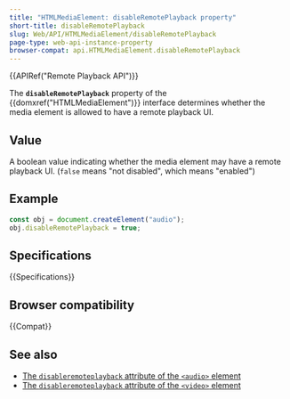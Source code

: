 ```yaml
---
title: "HTMLMediaElement: disableRemotePlayback property"
short-title: disableRemotePlayback
slug: Web/API/HTMLMediaElement/disableRemotePlayback
page-type: web-api-instance-property
browser-compat: api.HTMLMediaElement.disableRemotePlayback
---
```


{{APIRef("Remote Playback API")}}

The **`disableRemotePlayback`** property of the {{domxref("HTMLMediaElement")}} interface determines whether the media element is allowed to have a remote playback UI.

## Value

A boolean value indicating whether the media element may have a remote playback
UI. (`false` means "not disabled", which means "enabled")

## Example

```js
const obj = document.createElement("audio");
obj.disableRemotePlayback = true;
```

## Specifications

{{Specifications}}

## Browser compatibility

{{Compat}}

## See also

- [The `disableremoteplayback` attribute of the `<audio>` element](/en-US/docs/Web/HTML/Element/audio#disableremoteplayback)
- [The `disableremoteplayback` attribute of the `<video>` element](/en-US/docs/Web/HTML/Element/video#disableremoteplayback)
